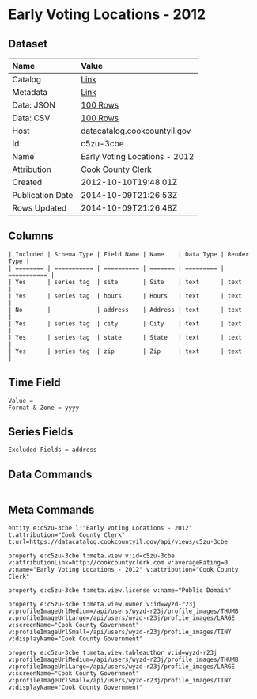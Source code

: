 # Early Voting Locations - 2012

## Dataset

| Name | Value |
| :--- | :---- |
| Catalog | [Link](https://catalog.data.gov/dataset/early-voting-locations-2012-1a758) |
| Metadata | [Link](https://datacatalog.cookcountyil.gov/api/views/c5zu-3cbe) |
| Data: JSON | [100 Rows](https://datacatalog.cookcountyil.gov/api/views/c5zu-3cbe/rows.json?max_rows=100) |
| Data: CSV | [100 Rows](https://datacatalog.cookcountyil.gov/api/views/c5zu-3cbe/rows.csv?max_rows=100) |
| Host | datacatalog.cookcountyil.gov |
| Id | c5zu-3cbe |
| Name | Early Voting Locations - 2012 |
| Attribution | Cook County Clerk |
| Created | 2012-10-10T19:48:01Z |
| Publication Date | 2014-10-09T21:26:53Z |
| Rows Updated | 2014-10-09T21:26:48Z |

## Columns

```ls
| Included | Schema Type | Field Name | Name    | Data Type | Render Type |
| ======== | =========== | ========== | ======= | ========= | =========== |
| Yes      | series tag  | site       | Site    | text      | text        |
| Yes      | series tag  | hours      | Hours   | text      | text        |
| No       |             | address    | Address | text      | text        |
| Yes      | series tag  | city       | City    | text      | text        |
| Yes      | series tag  | state      | State   | text      | text        |
| Yes      | series tag  | zip        | Zip     | text      | text        |
```

## Time Field

```ls
Value = 
Format & Zone = yyyy
```

## Series Fields

```ls
Excluded Fields = address
```

## Data Commands

```ls
```

## Meta Commands

```ls
entity e:c5zu-3cbe l:"Early Voting Locations - 2012" t:attribution="Cook County Clerk" t:url=https://datacatalog.cookcountyil.gov/api/views/c5zu-3cbe

property e:c5zu-3cbe t:meta.view v:id=c5zu-3cbe v:attributionLink=http://cookcountyclerk.com v:averageRating=0 v:name="Early Voting Locations - 2012" v:attribution="Cook County Clerk"

property e:c5zu-3cbe t:meta.view.license v:name="Public Domain"

property e:c5zu-3cbe t:meta.view.owner v:id=wyzd-r23j v:profileImageUrlMedium=/api/users/wyzd-r23j/profile_images/THUMB v:profileImageUrlLarge=/api/users/wyzd-r23j/profile_images/LARGE v:screenName="Cook County Government" v:profileImageUrlSmall=/api/users/wyzd-r23j/profile_images/TINY v:displayName="Cook County Government"

property e:c5zu-3cbe t:meta.view.tableauthor v:id=wyzd-r23j v:profileImageUrlMedium=/api/users/wyzd-r23j/profile_images/THUMB v:profileImageUrlLarge=/api/users/wyzd-r23j/profile_images/LARGE v:screenName="Cook County Government" v:profileImageUrlSmall=/api/users/wyzd-r23j/profile_images/TINY v:displayName="Cook County Government"
```
